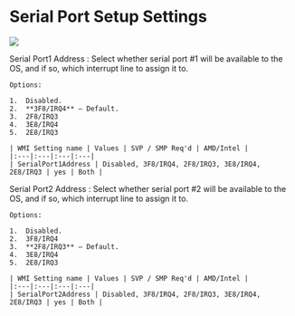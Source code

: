 # Serial Port Setup Settings #
![](https://cdrt.github.io/mk_docs/ref/bios/settings/thinkstation/img/ts_serialportsetup.PNG)


Serial Port1 Address
:	Select whether serial port #1 will be available to the OS, and if so, which interrupt line to assign it to.

	Options:

	1.	Disabled.
	2.	**3F8/IRQ4** – Default.
	3.	2F8/IRQ3
	4.	3E8/IRQ4
	5.	2E8/IRQ3

	| WMI Setting name | Values | SVP / SMP Req'd | AMD/Intel |
	|:---|:---|:---|:---|
	| SerialPort1Address | Disabled, 3F8/IRQ4, 2F8/IRQ3, 3E8/IRQ4, 2E8/IRQ3 | yes | Both |

Serial Port2 Address
:	Select whether serial port #2 will be available to the OS, and if so, which interrupt line to assign it to.

	Options:

	1.	Disabled.
	2.	3F8/IRQ4
	3.	**2F8/IRQ3** – Default.
	4.	3E8/IRQ4
	5.	2E8/IRQ3

	| WMI Setting name | Values | SVP / SMP Req'd | AMD/Intel |
	|:---|:---|:---|:---|
	| SerialPort2Address | Disabled, 3F8/IRQ4, 2F8/IRQ3, 3E8/IRQ4, 2E8/IRQ3 | yes | Both |


